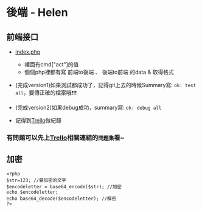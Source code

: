 # 後端 - Helen

## 前端接口
+ [index.php](https://github.com/ytchao0234/softwareEngineeringProject/blob/backEnd/index.php)
    + 裡面有cmd["act"]的值
    + 個個php裡都有寫 前端to後端 、 後端to前端 的data & 取得格式


+ (完成version1)如果測試都成功了，記得git上去的時候Summary寫: `ok: test all`，要傳正確的檔案哦❗❗❗
+ (完成version2)如果debug成功，summary寫: `ok: debug all`
+ 記得到[Trello](https://trello.com/b/2amh64r0/helen)做紀錄


### 有問題可以先上[Trello](https://trello.com/b/2amh64r0/helen)相關連結的`問題集`看~

## 加密
```
<?php
$str=123; //要加密的文字
$encodeletter = base64_encode($str); //加密
echo $encodeletter;
echo base64_decode($encodeletter); //解密
?>
```


